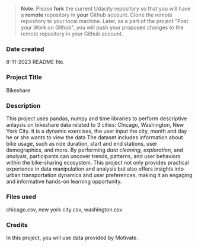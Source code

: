 >**Note**: Please **fork** the current Udacity repository so that you will have a **remote** repository in **your** Github account. Clone the remote repository to your local machine. Later, as a part of the project "Post your Work on Github", you will push your proposed changes to the remote repository in your Github account.

### Date created
8-11-2023 README file.

### Project Title
Bikeshare

### Description
This project uses pandas, numpy  and time libraries to perform descriptive anlaysis on bikeshare data related to 3 cities: Chicago, Washington, New York City. It is a dynamic exercises, the user input the city, month and day he or she wants to view the data
The dataset includes information about bike usage, such as ride duration, start and end stations, user demographics, and more. By performing _data cleaning_, _exploration_, and _analysis_, participants can uncover trends, patterns, and user behaviors within the bike-sharing ecosystem. This project not only provides practical experience in data manipulation and analysis but also offers insights into urban transportation dynamics and user preferences, making it an engaging and informative hands-on learning opportunity.
### Files used
chicago.csv, new york city.csv, washington.csv

### Credits
In this project, you will use data provided by Motivate.
